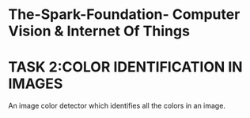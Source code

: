 # The-Spark-Foundation- Computer Vision & Internet Of Things
# TASK 2:COLOR IDENTIFICATION IN IMAGES
An image color detector which identifies all the colors in an image.
